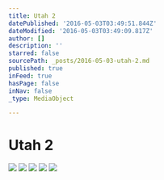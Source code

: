 ```yaml
---
title: Utah 2
datePublished: '2016-05-03T03:49:51.844Z'
dateModified: '2016-05-03T03:49:09.817Z'
author: []
description: ''
starred: false
sourcePath: _posts/2016-05-03-utah-2.md
published: true
inFeed: true
hasPage: false
inNav: false
_type: MediaObject

---
```

# Utah 2
![](https://the-grid-user-content.s3-us-west-2.amazonaws.com/701e55fa-6820-4e25-9396-0df1ae176e0e.jpg)
![](https://the-grid-user-content.s3-us-west-2.amazonaws.com/dcf9b398-df50-4dda-82cc-0e2f1dbc9c83.jpg)
![](https://the-grid-user-content.s3-us-west-2.amazonaws.com/c2a2d253-f9f8-4ec4-8066-0c4bd206177c.jpg)
![](https://the-grid-user-content.s3-us-west-2.amazonaws.com/75addc64-cb2f-4bd3-ae3f-7ea310cc3cf3.jpg)
![](https://the-grid-user-content.s3-us-west-2.amazonaws.com/7196ae9b-5c93-41c7-9b21-1478c62dac6a.jpg)
